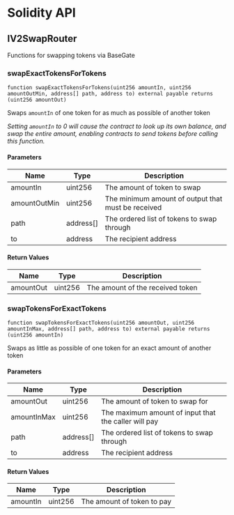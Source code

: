 # Solidity API

## IV2SwapRouter

Functions for swapping tokens via BaseGate

### swapExactTokensForTokens

```solidity
function swapExactTokensForTokens(uint256 amountIn, uint256 amountOutMin, address[] path, address to) external payable returns (uint256 amountOut)
```

Swaps `amountIn` of one token for as much as possible of another token

_Setting `amountIn` to 0 will cause the contract to look up its own balance,
and swap the entire amount, enabling contracts to send tokens before calling this function._

#### Parameters

| Name         | Type      | Description                                        |
| ------------ | --------- | -------------------------------------------------- |
| amountIn     | uint256   | The amount of token to swap                        |
| amountOutMin | uint256   | The minimum amount of output that must be received |
| path         | address[] | The ordered list of tokens to swap through         |
| to           | address   | The recipient address                              |

#### Return Values

| Name      | Type    | Description                      |
| --------- | ------- | -------------------------------- |
| amountOut | uint256 | The amount of the received token |

### swapTokensForExactTokens

```solidity
function swapTokensForExactTokens(uint256 amountOut, uint256 amountInMax, address[] path, address to) external payable returns (uint256 amountIn)
```

Swaps as little as possible of one token for an exact amount of another token

#### Parameters

| Name        | Type      | Description                                          |
| ----------- | --------- | ---------------------------------------------------- |
| amountOut   | uint256   | The amount of token to swap for                      |
| amountInMax | uint256   | The maximum amount of input that the caller will pay |
| path        | address[] | The ordered list of tokens to swap through           |
| to          | address   | The recipient address                                |

#### Return Values

| Name     | Type    | Description                |
| -------- | ------- | -------------------------- |
| amountIn | uint256 | The amount of token to pay |
